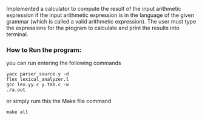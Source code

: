 
Implemented a calculator to compute the result of the input arithmetic expression if the input
arithmetic expression is in the language of the given grammar (which is called a valid
arithmetic expression). The user must type the expressions for the program to calculate and print
the results into terminal. 

### How to Run the program:

you can run entering the following commands 

```
yacc parser_source.y -d
flex lexical_analyzer.l
gcc lex.yy.c y.tab.c -w
./a.out
```

or simply rum this the Make file command

```
make all

```